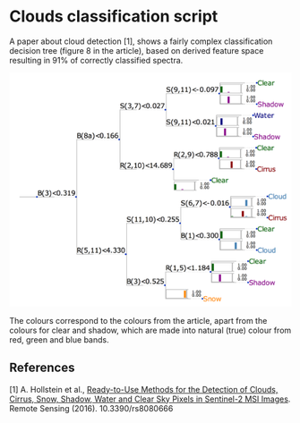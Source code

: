 # Clouds classification script

A paper about cloud detection [1], shows a fairly complex classification decision tree (figure 8 in the article), based on derived feature space resulting in 91% of correctly classified spectra.

![The decision tree from [1][1]](fig/tree.png)

The colours correspond to the colours from the article, apart from the colours for clear and shadow, which are made into natural (true) colour from red, green and blue bands.


## References

[1] A. Hollstein et al., [Ready-to-Use Methods for the Detection of Clouds, Cirrus, Snow, Shadow, Water and Clear Sky Pixels in Sentinel-2 MSI Images](http://www.mdpi.com/2072-4292/8/8/666). Remote Sensing (2016). 10.3390/rs8080666

